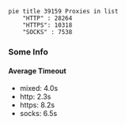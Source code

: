 
```mermaid
pie title 39159 Proxies in list
    "HTTP" : 28264
    "HTTPS": 10318
    "SOCKS" : 7538
```

### Some Info
#### Average Timeout

- mixed: 4.0s
- http: 2.3s
- https: 8.2s
- socks: 6.5s